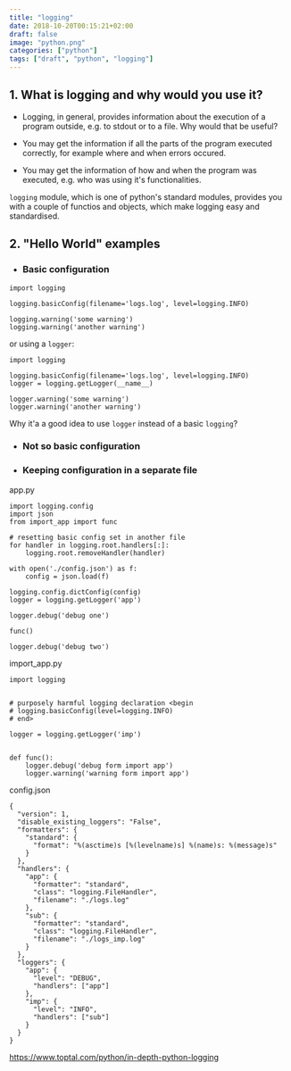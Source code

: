 ```yaml
---
title: "logging"
date: 2018-10-20T00:15:21+02:00
draft: false
image: "python.png"
categories: ["python"]
tags: ["draft", "python", "logging"]
---
```


## 1. What is logging and why would you use it?

* Logging, in general, provides information about the execution of a program outside, e.g. to stdout or to a file. Why would that be useful?

* You may get the information if all the parts of the program executed correctly, for example where and when errors occured.

* You may get the information of how and when the program was executed, e.g. who was using it's functionalities.

`logging` module, which is one of python's standard modules, provides you with a couple of functios and objects, which make logging easy and standardised.

## 2. "Hello World" examples

* ### Basic configuration

```{python}
import logging

logging.basicConfig(filename='logs.log', level=logging.INFO)

logging.warning('some warning')
logging.warning('another warning')
```

or using a `logger`:

```{python}
import logging

logging.basicConfig(filename='logs.log', level=logging.INFO)
logger = logging.getLogger(__name__)

logger.warning('some warning')
logger.warning('another warning')
```

Why it'a a good idea to use `logger` instead of a basic `logging`?


* ### Not so basic configuration

* ### Keeping configuration in a separate file

app.py
```{python, eval = FALSE, python.reticulate = FALSE}
import logging.config
import json
from import_app import func

# resetting basic config set in another file
for handler in logging.root.handlers[:]:
    logging.root.removeHandler(handler)

with open('./config.json') as f:
    config = json.load(f)

logging.config.dictConfig(config)
logger = logging.getLogger('app')

logger.debug('debug one')

func()

logger.debug('debug two')

```

import_app.py
```{python, eval = FALSE, python.reticulate = FALSE}
import logging


# purposely harmful logging declaration <begin
# logging.basicConfig(level=logging.INFO)
# end>

logger = logging.getLogger('imp')


def func():
    logger.debug('debug form import app')
    logger.warning('warning form import app')

```

config.json
```{json}
{
  "version": 1,
  "disable_existing_loggers": "False",
  "formatters": {
    "standard": {
      "format": "%(asctime)s [%(levelname)s] %(name)s: %(message)s"
    }
  },
  "handlers": {
    "app": {
      "formatter": "standard",
      "class": "logging.FileHandler",
      "filename": "./logs.log"
    },
    "sub": {
      "formatter": "standard",
      "class": "logging.FileHandler",
      "filename": "./logs_imp.log"
    }
  },
  "loggers": {
    "app": {
      "level": "DEBUG",
      "handlers": ["app"]
    },
    "imp": {
      "level": "INFO",
      "handlers": ["sub"]
    }
  }
}
```
https://www.toptal.com/python/in-depth-python-logging
